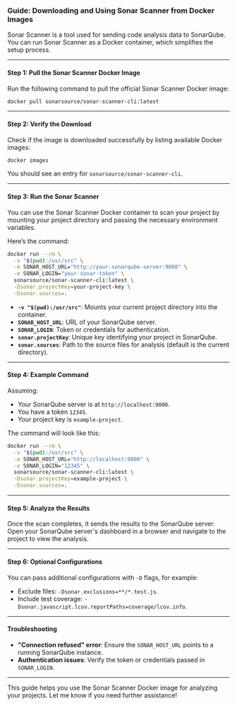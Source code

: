 ### Guide: Downloading and Using Sonar Scanner from Docker Images

Sonar Scanner is a tool used for sending code analysis data to SonarQube. You can run Sonar Scanner as a Docker container, which simplifies the setup process.

---

#### **Step 1: Pull the Sonar Scanner Docker Image**

Run the following command to pull the official Sonar Scanner Docker image:
```bash
docker pull sonarsource/sonar-scanner-cli:latest
```

---

#### **Step 2: Verify the Download**

Check if the image is downloaded successfully by listing available Docker images:
```bash
docker images
```

You should see an entry for `sonarsource/sonar-scanner-cli`.

---

#### **Step 3: Run the Sonar Scanner**

You can use the Sonar Scanner Docker container to scan your project by mounting your project directory and passing the necessary environment variables. 

Here’s the command:
```bash
docker run --rm \
  -v "$(pwd):/usr/src" \
  -e SONAR_HOST_URL="http://your-sonarqube-server:9000" \
  -e SONAR_LOGIN="your-sonar-token" \
  sonarsource/sonar-scanner-cli:latest \
  -Dsonar.projectKey=your-project-key \
  -Dsonar.sources=.
```

- **`-v "$(pwd):/usr/src"`**: Mounts your current project directory into the container.
- **`SONAR_HOST_URL`**: URL of your SonarQube server.
- **`SONAR_LOGIN`**: Token or credentials for authentication.
- **`sonar.projectKey`**: Unique key identifying your project in SonarQube.
- **`sonar.sources`**: Path to the source files for analysis (default is the current directory).

---

#### **Step 4: Example Command**

Assuming:
- Your SonarQube server is at `http://localhost:9000`.
- You have a token `12345`.
- Your project key is `example-project`.

The command will look like this:
```bash
docker run --rm \
  -v "$(pwd):/usr/src" \
  -e SONAR_HOST_URL="http://localhost:9000" \
  -e SONAR_LOGIN="12345" \
  sonarsource/sonar-scanner-cli:latest \
  -Dsonar.projectKey=example-project \
  -Dsonar.sources=.
```

---

#### **Step 5: Analyze the Results**

Once the scan completes, it sends the results to the SonarQube server. Open your SonarQube server's dashboard in a browser and navigate to the project to view the analysis.

---

#### **Step 6: Optional Configurations**

You can pass additional configurations with `-D` flags, for example:
- Exclude files: `-Dsonar.exclusions=**/*.test.js`.
- Include test coverage: `-Dsonar.javascript.lcov.reportPaths=coverage/lcov.info`.

---

#### **Troubleshooting**

- **"Connection refused" error**: Ensure the `SONAR_HOST_URL` points to a running SonarQube instance.
- **Authentication issues**: Verify the token or credentials passed in `SONAR_LOGIN`.

---

This guide helps you use the Sonar Scanner Docker image for analyzing your projects. Let me know if you need further assistance!
